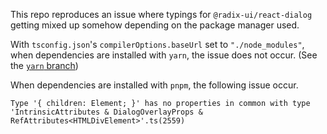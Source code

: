 This repo reproduces an issue where typings for `@radix-ui/react-dialog` getting mixed up somehow depending on the package manager used.

With `tsconfig.json`'s `compilerOptions.baseUrl` set to `"./node_modules"`, when dependencies are installed with `yarn`, the issue does not occur. (See the [`yarn` branch](https://github.com/jackyef/radix-repro/tree/yarn))

When dependencies are installed with `pnpm`, the following issue occur.

```
Type '{ children: Element; }' has no properties in common with type 'IntrinsicAttributes & DialogOverlayProps & RefAttributes<HTMLDivElement>'.ts(2559)
```
